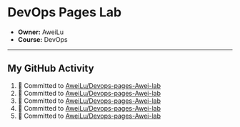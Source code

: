 # DevOps Pages Lab 

* **Owner:** AweiLu
* **Course:** DevOps

---

## My GitHub Activity
<!--START_SECTION:activity-->
1. 📝 Committed to [AweiLu/Devops-pages-Awei-lab](https://github.com/AweiLu/Devops-pages-Awei-lab/commit/a00624fe53b27373bb5ddce5f4cd7579f0816c90)
2. 📝 Committed to [AweiLu/Devops-pages-Awei-lab](https://github.com/AweiLu/Devops-pages-Awei-lab/commit/6b27569c3147f0ed7b277fe0c1f33ca6091cecc8)
3. 📝 Committed to [AweiLu/Devops-pages-Awei-lab](https://github.com/AweiLu/Devops-pages-Awei-lab/commit/b4cafd998ecd1732614cc43816cdb110db122b8d)
4. 📝 Committed to [AweiLu/Devops-pages-Awei-lab](https://github.com/AweiLu/Devops-pages-Awei-lab/commit/a117ad670516b8d34576f92c121117bd07782e73)
5. 📝 Committed to [AweiLu/Devops-pages-Awei-lab](https://github.com/AweiLu/Devops-pages-Awei-lab/commit/63a951fdbd6a71c7ffae02cb31f79b043298b534)
<!--END_SECTION:activity-->
